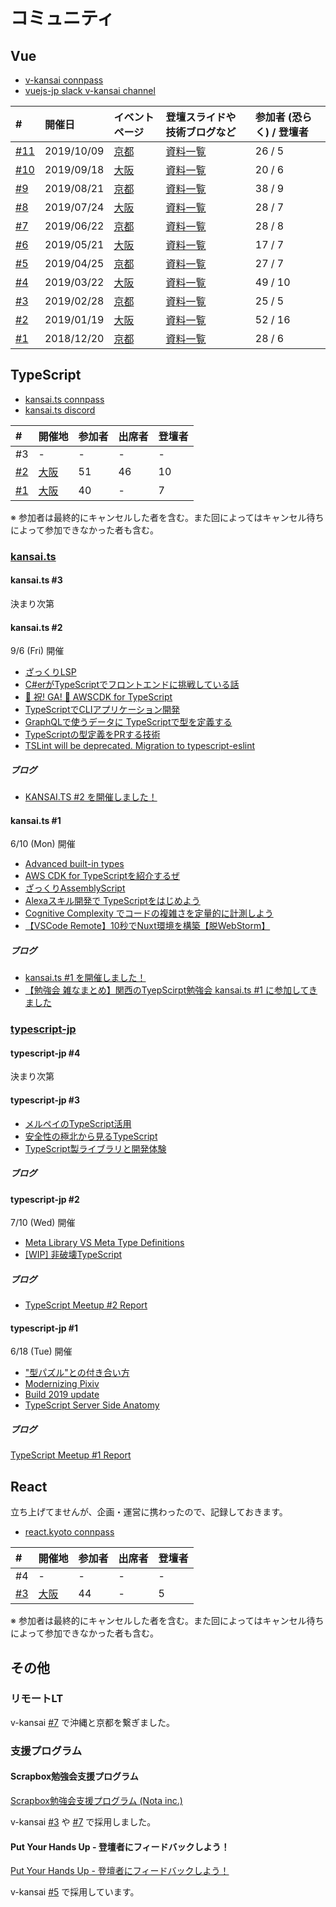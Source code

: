 # コミュニティ

## Vue

- [v-kansai connpass](https://vuekansai.connpass.com/)
- [vuejs-jp slack v-kansai channel](https://vuejs-jp.slack.com/)

| # | 開催日 | イベントページ | 登壇スライドや技術ブログなど | 参加者 (恐らく) / 登壇者 |
|:---|:---|:---|:---|:---|
| [#11](https://webneko.dev/posts/enter-the-v-kansai-11-with-kyoto-dev-cafe) | 2019/10/09 | [京都](https://vuekansai.connpass.com/event/144194/) | [資料一覧](https://nekohack.github.io/v-kansai/event/#v-kansai-11) | 26 / 5 |
| [#10](https://webneko.dev/posts/enter-the-v-kansai-10-in-osaka) | 2019/09/18 | [大阪](https://vuekansai.connpass.com/event/143861/) | [資料一覧](https://nekohack.github.io/v-kansai/event/#v-kansai-10) | 20 / 6 |
| [#9](https://webneko.dev/posts/enter-the-v-kansai-9-with-fjug-osaka) | 2019/08/21 | [京都](https://vuekansai.connpass.com/event/137411/) | [資料一覧](https://nekohack.github.io/v-kansai/event/#v-kansai-9) | 38 / 9 |
| [#8](https://webneko.dev/posts/enter-the-v-kansai-8-in-osaka) | 2019/07/24 | [大阪](https://vuekansai.connpass.com/event/136514/) | [資料一覧](https://nekohack.github.io/v-kansai/event/#v-kansai-8) | 28 / 7 |
| [#7](https://webneko.dev/posts/enter-the-v-kansai-7-in-kyoto) | 2019/06/22 | [京都](https://vuekansai.connpass.com/event/127057/) | [資料一覧](https://nekohack.github.io/v-kansai/event/#v-kansai-7) | 28 / 8 |
| [#6](https://webneko.dev/posts/enter-the-v-kansai-6-with-monaca-ug-osaka) | 2019/05/21 | [大阪](https://vuekansai.connpass.com/event/126754/) | [資料一覧](https://nekohack.github.io/v-kansai/event/#v-kansai-6) | 17 / 7 |
| [#5](https://webneko.dev/posts/enter-the-final-v-kansai-of-the-heisei-period) | 2019/04/25 | [京都](https://vuekansai.connpass.com/event/122664/) | [資料一覧](https://nekohack.github.io/v-kansai/event/#v-kansai-5) | 27 / 7 |
| [#4](https://webneko.dev/posts/enter-the-fourth-v-kansai-vue-js-nuxt-meetup-in-osaka) | 2019/03/22 | [大阪](https://vuekansai.connpass.com/event/121581/) | [資料一覧](https://nekohack.github.io/v-kansai/event/#v-kansai-4) | 49 / 10 |
| [#3](https://webneko.dev/posts/enter-the-third-v-kansai-vue-js-nuxt-meetup-in-kyoto) | 2019/02/28 | [京都](https://vuekansai.connpass.com/event/114795/) | [資料一覧](https://nekohack.github.io/v-kansai/event/#v-kansai-3) | 25 / 5 |
| [#2](https://webneko.dev/posts/enter-the-second-vue-js-nuxt-meetup-in-osaka) | 2019/01/19 | [大阪](https://vuekansai.connpass.com/event/112900/) | [資料一覧](https://nekohack.github.io/v-kansai/event/#v-kansai-2) | 52 / 16 |
| [#1](https://webneko.dev/posts/enter-the-first-vue-js-nuxt-meetup-in-kyoto) | 2018/12/20 | [京都](https://vuekansai.connpass.com/event/110542/) | [資料一覧](https://nekohack.github.io/v-kansai/event/#v-kansai-1) | 28 / 6 |

## TypeScript

- [kansai.ts connpass](https://kansaits.connpass.com/)
- [kansai.ts discord](https://discord.gg/AJPs2Uh)

| # | 開催地 | 参加者 | 出席者 | 登壇者 |
|:---|:---|:---|:---|:---|
| #3 | - | - | - | - |
| [#2](https://webneko.dev/posts/enter-the-kansai-ts-2-in-osaka) | [大阪](https://kansaits.connpass.com/event/131541/) | 51| 46 | 10 |
| [#1](https://webneko.dev/posts/enter-the-kansai-ts-1-in-osaka) | [大阪](https://kansaits.connpass.com/event/130120/) | 40 | - | 7 |

※ 参加者は最終的にキャンセルした者を含む。また回によってはキャンセル待ちによって参加できなかった者も含む。

### [kansai.ts](https://kansaits.connpass.com/)

#### kansai.ts #3

決まり次第

#### kansai.ts #2

9/6 (Fri) 開催

- [ざっくりLSP](https://scrapbox.io/mrsekut-p/%E3%81%96%E3%81%A3%E3%81%8F%E3%82%8ALSP)
- [C#erがTypeScriptでフロントエンドに挑戦している話](https://speakerdeck.com/masui_masanori/c-number-ergatypescriptdehurontoendonitiao-zhan-siteiruhua)
- [🎉 祝! GA! 🎉 AWSCDK for TypeScript](https://docs.google.com/presentation/d/18vgUTXzcF6eofp3uLd-ZVmcaKsEYkTS-QjWQLXxCwBc/edit#slide=id.g5faa9da147_1_0)
- [TypeScriptでCLIアプリケーション開発](https://www.slideshare.net/ShutoSuzuki/typescriptcli)
- [GraphQLで使うデータに TypeScriptで型を定義する](https://speakerdeck.com/kamiyam/graphqldeshi-udetani-typescriptdexing-woding-yi-suru)
- [TypeScriptの型定義をPRする技術](https://speakerdeck.com/ypresto/typescriptfalsexing-ding-yi-woprsuruji-shu)
- [TSLint will be deprecated. Migration to typescript-eslint](https://speakerdeck.com/masashi/number-kansaits-2)

##### ブログ
- [KANSAI.TS #2 を開催しました！](https://webneko.dev/posts/enter-the-kansai-ts-2-in-osaka)

#### kansai.ts #1

6/10 (Mon) 開催

- [Advanced built-in types](https://speakerdeck.com/masashi/number-kansaits-1/)
- [AWS CDK for TypeScriptを紹介するぜ](https://master.d1r9qwzhk27es2.amplifyapp.com/)
- [ざっくりAssemblyScript](https://scrapbox.io/mrsekut-p/%E3%81%96%E3%81%A3%E3%81%8F%E3%82%8AAssemblyScript)
- [Alexaスキル開発で TypeScriptをはじめよう](https://speakerdeck.com/hideokamoto/kansaits01)
- [Cognitive Complexity でコードの複雑さを定量的に計測しよう](https://www.slideshare.net/ShutoSuzuki/cognitive-complexity-149117241)
- [【VSCode Remote】10秒でNuxt環境を構築【脱WebStorm】](https://qiita.com/relu/items/defde8de8c4d21af662f)

##### ブログ
- [kansai.ts #1 を開催しました！](https://webneko.dev/posts/enter-the-kansai-ts-1-in-osaka)
- [【勉強会 雑なまとめ】関西のTyepScirpt勉強会 kansai.ts #1 に参加してきました](https://nkgr.hatenablog.com/entry/2019/06/10/213500)

### [typescript-jp](https://typescript-jp.connpass.com/)

#### typescript-jp #4

決まり次第

#### typescript-jp #3

- [メルペイのTypeScript活用](https://drive.google.com/file/d/1HdRAzv_Mq24gTRz6WHC13sRASaF2O9Rw/view)
- [安全性の極北から見るTypeScript](https://speakerdeck.com/uhyo/an-quan-xing-falseji-bei-karajian-rutypescript)
- [TypeScript製ライブラリと開発体験](https://akito0107.github.io/slides/#slide=1)

##### ブログ

#### typescript-jp #2

7/10 (Wed) 開催

- [Meta Library VS Meta Type Definitions](https://speakerdeck.com/takefumiyoshii/meta-library-vs-meta-type-definitions)
- [[WIP] 非破壊TypeScript](https://gist.github.com/mizchi/1b5c45b50ca0df3e78d9f7697c336ecc)

##### ブログ
- [TypeScript Meetup #2 Report](https://typescript-jp.dev/meetup-002-report/)

#### typescript-jp #1

6/18 (Tue) 開催

- ["型パズル"との付き合い方](https://talks.leko.jp/type-puzzle-world/#0)
- [Modernizing Pixiv](https://docs.google.com/presentation/d/e/2PACX-1vQck4DKc3GBrfDU_LJYRwuBAaRBlFTgJD2_k523Ximoi5juNRIX6TrjRF5zR4A6xQ6czlBLudgu4qHO/pub?slide=id.p)
- [Build 2019 update](https://www.slideshare.net/KenichiroNakamura/typescript-meetup-1-build-2019-update)
- [TypeScript Server Side Anatomy](https://quramy.github.io/tsjp-resources/#slide=1)

##### ブログ
[TypeScript Meetup #1 Report](https://typescript-jp.dev/meetup-001-report/)

## React

立ち上げてませんが、企画・運営に携わったので、記録しておきます。

- [react.kyoto connpass](https://react-kyoto.connpass.com/)

| # | 開催地 | 参加者 | 出席者 | 登壇者 |
|:---|:---|:---|:---|:---|
| #4 | - | - | - | - |
| [#3](https://webneko.dev/posts/enter-the-react-kyoto-v0-3-0) | [大阪](https://react-kyoto.connpass.com/event/137847/) | 44 | - | 5 |

※ 参加者は最終的にキャンセルした者を含む。また回によってはキャンセル待ちによって参加できなかった者も含む。

## その他

### リモートLT

v-kansai [#7](https://webneko.dev/posts/enter-the-v-kansai-7-in-kyoto) で沖縄と京都を繋ぎました。

### 支援プログラム

#### Scrapbox勉強会支援プログラム

[Scrapbox勉強会支援プログラム (Nota inc.)](https://scrapbox.io/study-group-support/)

v-kansai [#3](https://webneko.dev/posts/enter-the-third-v-kansai-vue-js-nuxt-meetup-in-kyoto) や [#7](https://webneko.dev/posts/enter-the-v-kansai-7-in-kyoto) で採用しました。

#### Put Your Hands Up - 登壇者にフィードバックしよう！

[Put Your Hands Up - 登壇者にフィードバックしよう！](https://pyhu.nkgr.app/)

v-kansai [#5](https://webneko.dev/posts/enter-the-final-v-kansai-of-the-heisei-period) で採用しています。
